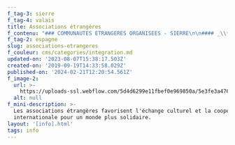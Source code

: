 ```yaml
---
f_tag-3: sierre
f_tag-4: valais
title: Associations étrangères
f_contenu: "### COMMUNAUTES ETRANGERES ORGANISEES - SIERRE\n\n#### _\\*\\*\\__**_Portugal_**\n\n‍**Centre portugais  \nAdresse :** Centro Português de Sierre (ACRDP), Iles Falcons 5 (zone industrielle), 3960 Sierre  \n‍**Téléphone :** 076 540 80 79  \n‍  \n**Association des parents d'élèves de l'école portugaise  \nAdresse :** Associação de Pais de Sierre da escola portuguesa (APS), CP 83, 3960 Sierre\\*\\*  \nE-mail :\\*\\* [**aps.sierre@gmail.com  \n‍**](mailto:aps.sierre@gmail.com)**Facebook :** [**https://www.facebook.com/sierreAps**](https://www.facebook.com/sierreAps)\n\n#### _\\*\\*\\__**_Espagne_**\n\n**Centre récréatif et culturel espagnol de Sierre  \nAdresse :** Rue de Chantegrive 14, CP 276, 3960 Sierre  \n‍**E-mail :** [**centro.espanol@outlook.com**](mailto:centro.espanol@outlook.com)\n\n#### _\\*\\*\\__**_Italie_**\n\n**Gruppo Donne Italiane  \nAdresse :** Espace Interculturel Sierre, Rue de la Monderèche 7, CP 365, 3960 Sierre  \n‍**Téléphone :** 027 455 32 76  \n‍  \n**Mission catholique italienne  \nAdresse :** Avenue Max-Huber 10, 3960 Sierre  \n‍**Téléphone :** 027 455 63 02\n\n‍\n\n‍\n\n### COMMUNAUTES ETRANGERES ORGANISEES - VALAIS\n\n### \\*\\*Afrique\n\n#### _\\*\\*\\__**_Erythrée_**\n\n**Association érythréenne du Valais  \nTéléphone :** 076 539 67 13  \n‍**E-mail :** [**saminonice@yahoo.com**](mailto:saminonice@yahoo.com)\n\n#### _\\*\\*\\_Togo_\n\n**Union fraternelle des Togolais Valais-Suisse  \nAdresse :** CP 1383, 1951 Sion  \n**Téléphone :** 078 692 55 84  \n‍**E-mail :** [**dieudonnemathieu@yahoo.fr**](mailto:dieudonnemathieu@yahoo.fr)\n\n#### _\\*\\*\\_Somalie_\n\n**Communauté somalienne du Valais  \nTéléphone :** 078 810 41 34  \n‍**E-mail :** [**osmanmohamed50@yahoo.fr  \n‍**](mailto:osmanmohamed50@yahoo.fr)\n\n### **Asie**\n\n#### _\\*\\*\\_Tamoule_\n\n**Association tamoule du Valais  \nAdresse :** CP 106, 1950 Sion  \n**Téléphone :** 076 290 00 54  \n‍**E-mail :** [**assotvs@fr**](mailto:assotvs@yahoo.fr)\n\n#### _\\*\\*\\_Arabie_\n\n**Association ALNOUR (association arabophone de Sion)  \nTéléphone :** 079 641 61 73  \n‍**E-mail :** [**alnour.sion@gmail.co**](mailto:alnour.sion@gmail.com)**\\*\\*\\*\\***[**m**](mailto:novgalina@hotmail.com)\n\n#### _\\*\\*\\__**_Russie_**_‍_\n\n**Association russe ALPES du Valais  \nTéléphone :** 078 944 16 53  \n‍**Email :** [**novgalina@hotmail.com**](mailto:novgalina@hotmail.com)\n\n#### _\\*\\*\\__**_Japon_**_‍_\n\n**Association Valais-Japon  \nAdresse :** c/o Espace Japon Gourmand, Rue de la Dent-blanche 8, 1950 Sion\\*\\*  \nTéléphone :\\*\\* 079 466 39 91  \n‍**Site Internet :** [**www.valais-japon.ch  \n‍**](http://www.valais-japon.ch/)\n\n### **Europe**\n\n#### _\\*\\*\\_Albanie_\n\n**Académie Albanaise**  \n**Téléphone :** 027 322 04 32  \n‍**E-mail :** [**mergimiab@hotmail.co**](mailto:mergimiab@hotmail.com)**\\*\\*\\*\\***[**m**](mailto:novgalina@hotmail.com)\n\n#### _\\*\\*\\_Pologne_\n\n**Association polonaise du Valais**‍**E-mail :** i[nfo@aspolvs.ch](https://sierretakeuil.ch/info/associations-etrangeres/info@aspolvs.ch)\n\n**S\uFEFFite Internet :** [www.aspolvs.ch/fr\\_CH/strona-glowna](https://www.aspolvs.ch/fr_CH/strona-glowna)\n\n#### _\\*\\*\\_Kurdistan_\n\n**Association kurde du Valais  \nTéléphone :** 079 720 51 16  \n‍**E-mail :** [**khoshnawnajat@yahoo.com**](mailto:khoshnawnajat@yahoo.com)\n\n#### _\\*\\*\\_Allemagne_\n\n**Groupement de langue allemande  \nDeutschprechende Gruppe Sitten  \nAdresse :** CP 2118, 1950 Sion\\*\\*  \nTéléphone :\\*\\* 079 221 13 21  \n‍**E-mail :** [**info@dgs-sitten.ch**](mailto:info@dgs-sitten.ch)\n\n**Site internet :** \\*\\*[www.dgs-sitten.ch](http://www.dgs-sitten.ch/)\\*\\*‍\n\n#### _\\*\\*\\_Espagne_\n\n**Centro Gallego (+ restaurant)  \nAdresse :** Avenue St-François 18, 1950 Sion\n\n**Téléphone :** 027 323 86 31 / 079 643 11 43  \n**E-mail :** [**jose.delgado@sw.ch**](mailto:jose.delgado@sw.ch)\n\n#### _\\*\\*\\_Italie_\n\n**Colonia Italiana (+ restaurant)**  \n**Adresse :** Rue de la Majorie 12, 1950 Sion  \n**Téléphone :** 027 323 28 98  \n**E-mail :** [**info@coloniaitalianasion.com**](mailto:info@coloniaitalianasion.com)  \n**Site Internet :** [**www.coloniaitalianasion.com**](http://www.coloniaitalianasion.com/)  \n‍  \n**Association Italia Vallese  \nAdresse :** Ch. des Brises 22, 1958 Uvrier\\*\\*  \nTéléphone :\\*\\* 079 400 29 72  \n‍**E-mail :** [**italiavalais@bluewin.ch**](mailto:italiavalais@bluewin.ch) **/** [**domenico.mesiano@bluewin.ch**](mailto:domenico.mesiano@bluewin.ch)\n\n#### _\\*\\*\\__**_Portugal_**\n\n**Communauté catholique portugaise  \nAdresse :** Rue de la Dixence 47C, 1950 Sion  \n‍**Téléphone :** 079 308 79 81  \n‍**E-mail :** [**andreia.silva@bluewin.ch**](mailto:andreia.silva@bluewin.ch)  \n‍  \n**Ateps (+ restaurant)**  \n**Adresse :** Chemin des Gardes de Nuit 62, 1950 Sion  \n‍**Téléphone :** 027 322 38 95  \n‍  \n‍\n\n#### _SITE D'INFORMATION_\n\nSite Internet sur **l'actualité des albanophones en Suisse** (en albanais / français / allemand) :\n\n[www.albino.ch](http://www.albinfo.ch/)"
f_tag-2: espagne
slug: associations-etrangeres
f_couleur: cms/categories/integration.md
updated-on: '2023-08-07T15:38:17.503Z'
created-on: '2019-09-19T14:33:58.029Z'
published-on: '2024-02-21T12:20:54.561Z'
f_image-2:
  url: >-
    https://uploads-ssl.webflow.com/5d4d6299e11fbef0e969850a/5e3fe3a476ee07e2d555b211_associations%20%C3%A9trangeres%20-%20drapeaux.jpg
  alt: null
f_mini-description: >-
  Les associations étrangères favorisent l'échange culturel et la coopération
  internationale pour un monde plus solidaire.
layout: '[info].html'
tags: info
---
```



